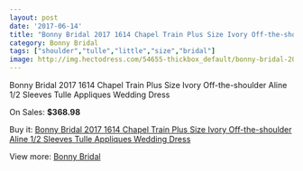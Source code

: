 ```yaml
---
layout: post
date: '2017-06-14'
title: "Bonny Bridal 2017 1614 Chapel Train Plus Size Ivory Off-the-shoulder Aline 1/2 Sleeves Tulle Appliques Wedding Dress"
category: Bonny Bridal
tags: ["shoulder","tulle","little","size","bridal"]
image: http://img.hectodress.com/54655-thickbox_default/bonny-bridal-2017-1614-chapel-train-plus-size-ivory-off-the-shoulder-aline-1-2-sleeves-tulle-appliques-wedding-dress.jpg
---
```

Bonny Bridal 2017 1614 Chapel Train Plus Size Ivory Off-the-shoulder Aline 1/2 Sleeves Tulle Appliques Wedding Dress

On Sales: **$368.98**
<a href="https://www.hectodress.com/bonny-bridal/17020-bonny-bridal-2017-1614-chapel-train-plus-size-ivory-off-the-shoulder-aline-1-2-sleeves-tulle-appliques-wedding-dress.html"><amp-img layout="responsive" width="600" height="600" src="//img.hectodress.com/54655-thickbox_default/bonny-bridal-2017-1614-chapel-train-plus-size-ivory-off-the-shoulder-aline-1-2-sleeves-tulle-appliques-wedding-dress.jpg" alt="Bonny Bridal 2017 1614 Chapel Train Plus Size Ivory Off-the-shoulder Aline 1/2 Sleeves Tulle Appliques Wedding Dress 0" /></a>
<a href="https://www.hectodress.com/bonny-bridal/17020-bonny-bridal-2017-1614-chapel-train-plus-size-ivory-off-the-shoulder-aline-1-2-sleeves-tulle-appliques-wedding-dress.html"><amp-img layout="responsive" width="600" height="600" src="//img.hectodress.com/54656-thickbox_default/bonny-bridal-2017-1614-chapel-train-plus-size-ivory-off-the-shoulder-aline-1-2-sleeves-tulle-appliques-wedding-dress.jpg" alt="Bonny Bridal 2017 1614 Chapel Train Plus Size Ivory Off-the-shoulder Aline 1/2 Sleeves Tulle Appliques Wedding Dress 1" /></a>

Buy it: [Bonny Bridal 2017 1614 Chapel Train Plus Size Ivory Off-the-shoulder Aline 1/2 Sleeves Tulle Appliques Wedding Dress](https://www.hectodress.com/bonny-bridal/17020-bonny-bridal-2017-1614-chapel-train-plus-size-ivory-off-the-shoulder-aline-1-2-sleeves-tulle-appliques-wedding-dress.html "Bonny Bridal 2017 1614 Chapel Train Plus Size Ivory Off-the-shoulder Aline 1/2 Sleeves Tulle Appliques Wedding Dress")

View more: [Bonny Bridal](https://www.hectodress.com/350-bonny-bridal "Bonny Bridal")